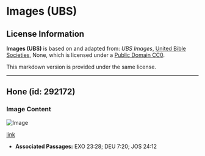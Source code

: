 # Images (UBS)

## License Information

**Images (UBS)** is based on and adapted from: _UBS Images_, [United Bible Societies](https://unitedbiblesocieties.org/), None, which is licensed under a [Public Domain CC0](https://creativecommons.org/public-domain/cc0/).

This markdown version is provided under the same license.



--------------------------------

## Hone (id: 292172)

### Image Content

![Image](https://cdn.aquifer.bible/aquifer-content/resources/Media/WEB-0304_hornets.jpg)

[link](https://cdn.aquifer.bible/aquifer-content/resources/Media/WEB-0304_hornets.jpg)

* **Associated Passages:** EXO 23:28; DEU 7:20; JOS 24:12

